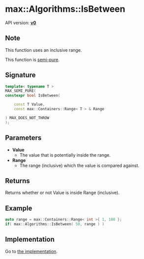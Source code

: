# max::Algorithms::IsBetween

API version: [**v0**](../../v0.md)

## Note

This function uses an inclusive range.

This function is [semi-pure](../Compiling/MAX_SEMI_PURE.md).

## Signature

```c++
template< typename T >
MAX_SEMI_PURE(
constexpr bool IsBetween(

	const T Value,
	const max::Containers::Range< T > & Range

) MAX_DOES_NOT_THROW
);
```

## Parameters

* **Value**
    * The value that is potentially inside the range.
* **Range**
	* The range (inclusive) which the value is compared against.

## Returns

Returns whether or not Value is inside Range (inclusive).

## Example

```c++
auto range = max::Containers::Range< int >{ 1, 100 };
if( max::Algorithms::IsBetween( 50, range ) )
```

## Implementation

Go to [the implementation](../../../../Code/Include/max/Algorithms/IsBetween.inl#L12).